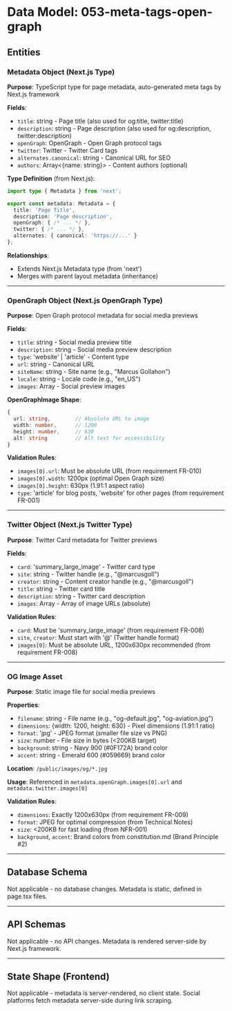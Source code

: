 # Data Model: 053-meta-tags-open-graph

## Entities

### Metadata Object (Next.js Type)

**Purpose**: TypeScript type for page metadata, auto-generated meta tags by Next.js framework

**Fields**:
- `title`: string - Page title (also used for og:title, twitter:title)
- `description`: string - Page description (also used for og:description, twitter:description)
- `openGraph`: OpenGraph - Open Graph protocol tags
- `twitter`: Twitter - Twitter Card tags
- `alternates.canonical`: string - Canonical URL for SEO
- `authors`: Array<{name: string}> - Content authors (optional)

**Type Definition** (from Next.js):
```typescript
import type { Metadata } from 'next';

export const metadata: Metadata = {
  title: 'Page Title',
  description: 'Page description',
  openGraph: { /* ... */ },
  twitter: { /* ... */ },
  alternates: { canonical: 'https://...' }
};
```

**Relationships**:
- Extends Next.js Metadata type (from 'next')
- Merges with parent layout metadata (inheritance)

---

### OpenGraph Object (Next.js OpenGraph Type)

**Purpose**: Open Graph protocol metadata for social media previews

**Fields**:
- `title`: string - Social media preview title
- `description`: string - Social media preview description
- `type`: 'website' | 'article' - Content type
- `url`: string - Canonical URL
- `siteName`: string - Site name (e.g., "Marcus Gollahon")
- `locale`: string - Locale code (e.g., "en_US")
- `images`: Array<OpenGraphImage> - Social preview images

**OpenGraphImage Shape**:
```typescript
{
  url: string,        // Absolute URL to image
  width: number,      // 1200
  height: number,     // 630
  alt: string         // Alt text for accessibility
}
```

**Validation Rules**:
- `images[0].url`: Must be absolute URL (from requirement FR-010)
- `images[0].width`: 1200px (optimal Open Graph size)
- `images[0].height`: 630px (1.91:1 aspect ratio)
- `type`: 'article' for blog posts, 'website' for other pages (from requirement FR-001)

---

### Twitter Object (Next.js Twitter Type)

**Purpose**: Twitter Card metadata for Twitter previews

**Fields**:
- `card`: 'summary_large_image' - Twitter card type
- `site`: string - Twitter handle (e.g., "@marcusgoll")
- `creator`: string - Content creator handle (e.g., "@marcusgoll")
- `title`: string - Twitter card title
- `description`: string - Twitter card description
- `images`: Array<string> - Array of image URLs (absolute)

**Validation Rules**:
- `card`: Must be 'summary_large_image' (from requirement FR-008)
- `site`, `creator`: Must start with '@' (Twitter handle format)
- `images[0]`: Must be absolute URL, 1200x630px recommended (from requirement FR-008)

---

### OG Image Asset

**Purpose**: Static image file for social media previews

**Properties**:
- `filename`: string - File name (e.g., "og-default.jpg", "og-aviation.jpg")
- `dimensions`: {width: 1200, height: 630} - Pixel dimensions (1.91:1 ratio)
- `format`: 'jpg' - JPEG format (smaller file size vs PNG)
- `size`: number - File size in bytes (<200KB target)
- `background`: string - Navy 900 (#0F172A) brand color
- `accent`: string - Emerald 600 (#059669) brand color

**Location**: `/public/images/og/*.jpg`

**Usage**: Referenced in `metadata.openGraph.images[0].url` and `metadata.twitter.images[0]`

**Validation Rules**:
- `dimensions`: Exactly 1200x630px (from requirement FR-009)
- `format`: JPEG for optimal compression (from Technical Notes)
- `size`: <200KB for fast loading (from NFR-001)
- `background`, `accent`: Brand colors from constitution.md (Brand Principle #2)

---

## Database Schema

Not applicable - no database changes. Metadata is static, defined in page.tsx files.

---

## API Schemas

Not applicable - no API changes. Metadata is rendered server-side by Next.js framework.

---

## State Shape (Frontend)

Not applicable - metadata is server-rendered, no client state. Social platforms fetch metadata server-side during link scraping.

